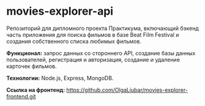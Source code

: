 # movies-explorer-api
Репозиторий для дипломного проекта Практикума, включающий бэкенд часть приложения для поиска фильмов в базе Beat Film Festival и создания собственного списка любимых фильмов.

**Функционал:** запрос данных со стороннего API, создание базы данных пользователей, регистрация и авторизация, создание и удаление карточек фильмов.
   
**Технологии:** Node.js, Express, MongoDB.

**Ссылка на фронтенд:** https://github.com/OlgaLiubar/movies-explorer-frontend.git
